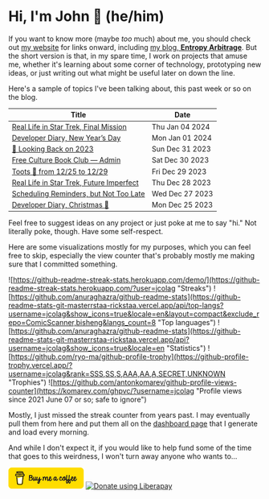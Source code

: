 # Hi, I'm John 👋 (he/him)

If you want to know more (maybe *too* much) about me, you should check out [my website](https://john.colagioia.net/) for links onward, including [my blog, **Entropy Arbitrage**](https://john.colagioia.net/blog).  But the short version is that, in my spare time, I work on projects that amuse me, whether it's learning about some corner of technology, prototyping new ideas, or just writing out what might be useful later on down the line.

Here's a sample of topics I've been talking about, this past week or so on the blog.

|Title|Date|
|-----|-------|
|[Real Life in Star Trek, Final Mission](https://john.colagioia.net/blog/2024/01/04/final-mission.html)|Thu Jan 04 2024|
|[Developer Diary, New Year’s Day](https://john.colagioia.net/blog/2024/01/01/new-year.html)|Mon Jan 01 2024|
|[🔭 Looking Back on 2023](https://john.colagioia.net/blog/2023/12/31/review-2023.html)|Sun Dec 31 2023|
|[Free Culture Book Club — Admin](https://john.colagioia.net/blog/2023/12/30/admin.html)|Sat Dec 30 2023|
|[Toots 🦣 from 12/25 to 12/29](https://john.colagioia.net/blog/2023/12/29/week.html)|Fri Dec 29 2023|
|[Real Life in Star Trek, Future Imperfect](https://john.colagioia.net/blog/2023/12/28/future-imperfect.html)|Thu Dec 28 2023|
|[Scheduling Reminders, but Not Too Late](https://john.colagioia.net/blog/2023/12/27/too-late.html)|Wed Dec 27 2023|
|[Developer Diary, Christmas 🎄](https://john.colagioia.net/blog/2023/12/25/christmas.html)|Mon Dec 25 2023|

Feel free to suggest ideas on any project or just poke at me to say "hi." Not literally poke, though. Have some self-respect.

Here are some visualizations mostly for my purposes, which you can feel free to skip, especially the view counter that's probably mostly me making sure that I committed something.

![https://github-readme-streak-stats.herokuapp.com/demo/](https://github-readme-streak-stats.herokuapp.com/?user=jcolag "Streaks")
![https://github.com/anuraghazra/github-readme-stats](https://github-readme-stats-git-masterrstaa-rickstaa.vercel.app/api/top-langs?username=jcolag&show_icons=true&locale=en&layout=compact&exclude_repo=ComicScanner,bisheng&langs_count=8 "Top languages")
![https://github.com/anuraghazra/github-readme-stats](https://github-readme-stats-git-masterrstaa-rickstaa.vercel.app/api?username=jcolag&show_icons=true&locale=en "Statistics")
![https://github.com/ryo-ma/github-profile-trophy](https://github-profile-trophy.vercel.app/?username=jcolag&rank=SSS,SS,S,AAA,AA,A,SECRET,UNKNOWN "Trophies")
![https://github.com/antonkomarev/github-profile-views-counter](https://komarev.com/ghpvc/?username=jcolag "Profile views since 2021 June 07 or so; safe to ignore")

Mostly, I just missed the streak counter from years past.  I may eventually pull them from here and put them all on the [dashboard page](https://github.com/jcolag/dash) that I generate and load every morning.

And while I don't expect it, if you would like to help fund some of the time that goes to this weirdness, I won't turn away anyone who wants to...

[<img src="images/default-yellow.png" alt="Buy Me a Coffee" width="150px"/>](https://www.buymeacoffee.com/jcolag)
<a href="https://liberapay.com/jcolag/donate"><img alt="Donate using Liberapay" src="https://liberapay.com/assets/widgets/donate.svg"></a>
